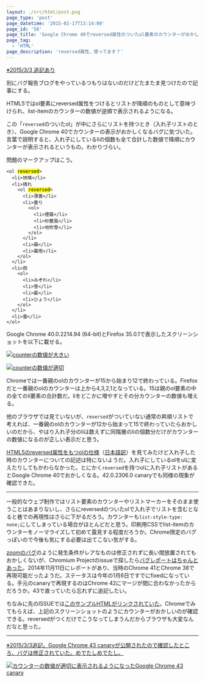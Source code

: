 ```yaml
---
layout: ./src/html/post.pug
page_type: 'post'
page_datetime: '2015-02-17T13:14:00'
page_id: '58'
page_title: 'Google Chrome 40でreversed属性のついたol要素のカウンターがおかしい'
page_tag:
  - 'HTML'
page_description: 'reversed属性、使ってます？'
---
```

<ins datetime="2015-03-03T12:00:00+09:00">※2015/3/3 追記あり</ins>

別にバグ報告ブログをやっているつもりはないのだけどたまたま見つけたので記事にする。

HTML5ではol要素にreversed属性をつけるとリストが降順のものとして意味づけられ、list-itemのカウンターの数値が逆順で表示されるようになる。

この「`reversed`のついたol」が中にさらにリストを持つとき（入れ子リストのとき）、Google Chrome 40でカウンターの表示がおかしくなるバグに気づいた。言葉で説明すると、入れ子にしているliの個数も全て合計した数値で降順にカウンターが表示されるというもの。わかりづらい。

問題のマークアップはこう。

<pre title="reversed属性をもったリストのマークアップ"><code data-language="html">&lt;ol <mark>reversed</mark>&gt;
  &lt;li&gt;快晴&lt;/li&gt;
  &lt;li&gt;晴れ
    &lt;ol <mark>reversed</mark>&gt;
      &lt;li&gt;薄曇&lt;/li&gt;
      &lt;li&gt;曇り
        &lt;ol&gt;
          &lt;li&gt;煙霧&lt;/li&gt;
          &lt;li&gt;砂塵嵐&lt;/li&gt;
          &lt;li&gt;地吹雪&lt;/li&gt;
        &lt;/ol&gt;
      &lt;/li&gt;
      &lt;li&gt;霧&lt;/li&gt;
      &lt;li&gt;霧雨&lt;/li&gt;
    &lt;/ol&gt;
  &lt;/li&gt;
  &lt;li&gt;雨
    &lt;ol&gt;
      &lt;li&gt;みぞれ&lt;/li&gt;
      &lt;li&gt;雪&lt;/li&gt;
      &lt;li&gt;霰&lt;/li&gt;
      &lt;li&gt;ひょう&lt;/li&gt;
    &lt;/ol&gt;
  &lt;/li&gt;
  &lt;li&gt;雷&lt;/li&gt;
&lt;/ol&gt;</code></pre>

Google Chrome 40.0.2214.94 (64-bit)とFirefox 35.0.1で表示したスクリーンショットを以下に載せる。

[![counterの数値が大きい](/img/reversed-order-list-counter-bug/ss_chrome40.png)](/img/reversed-order-list-counter-bug/ss_chrome40.png "counterの数値が大きい")

[![counterの数値が適切](/img/reversed-order-list-counter-bug/ss_firefox35.png)](/img/reversed-order-list-counter-bug/ss_firefox35.png "counterの数値が適切")

Chromeでは一番親のolのカウンターが15から始まり12で終わっている。Firefoxだと一番親のolのカウンターは上から4,3,2,1となっている。15は親のol要素の中の全てのli要素の合計数だ。liをどこかに増やすとその分カウンターの数値も増える。

他のブラウザでは見ていないが、`reversed`がついていない通常の昇順リストで考えれば、一番親のolのカウンターが12から始まって15で終わっていたらおかしいのだから、やはり入れ子分のliは数えずに同階層のliの個数分だけがカウンターの数値になるのが正しい表示だと思う。

[HTML5のreversed属性をもつolの仕様](http://www.w3.org/TR/html5/grouping-content.html#attr-ol-reversed)（[日本語訳](http://momdo.github.io/html5/grouping-content.html#attr-ol-reversed)）を見てみたけど入れ子した時のカウンターについての記述は特にないようだ。入れ子にしているolをulに変えたりしてもかわらなかった。とにかく`reversed`を持つolに入れ子リストがあるとGoogle Chrome 40でおかしくなる。42.0.2306.0 canaryでも同様の現象が確認できた。

---

一般的なウェブ制作ではリスト要素のカウンターやリストマーカーをそのまま使うことはあまりないし、さらにreversedのついたolで入れ子でリストを含むとなると巷での再現性はさらに下がるだろう。カウンターも`list-style-type: none;`にしてしまっている場合がほとんどだと思う。印刷用CSSでlist-itemのカウンターをノーマライズして初めて露見する程度だろうか。Chrome限定のバグっぽいので今後も気にする必要は出てこない気がする。

[zoomのバグ](/archives/50.html)のように発生条件がレアなものは修正されずに長い間放置されてもおかしくないが、Chromium Projectのissueで探したら[バグレポートはちゃんとあった](https://code.google.com/p/chromium/issues/detail?id=432054&can=1&q=reversed&colspec=ID%20Pri%20M%20Week%20ReleaseBlock%20Cr%20Status%20Owner%20Summary%20OS%20Modified)。2014年11月11日にレポートがあり、当時のChrome 41とChrome 38で再現可能だったようだ。ステータスは今年の1月6日ですでにfixedになっている。手元のcanaryで再現するのはChrome 42にマージが間に合わなかったからだろうか。43で直っていたら忘れずに追記したい。

ちなみに先のISSUEでは[このサンプルHTMLがリンクされていた](http://jsbin.com/dodicecoha/1/edit?html,output)。Chromeでみてもらえば、上記のスクリーンショットのようにカウンターがおかしいのが確認できる。reversedがつくだけでこうなってしまうんだからブラウザも大変なんだなと思った。

---

<ins datetime="2015-03-03T12:00:00+09:00">※2015/3/3追記。Google Chrome 43 canaryが公開されたので確認したところ、バグは修正されていた。めでたしめでたし。</ins>

[![カウンターの数値が適切に表示されるようになったGoogle Chrome 43 canary](/img/reversed-order-list-counter-bug/ss_chrome43.png)](/img/reversed-order-list-counter-bug/ss_chrome43.png "カウンターの数値が適切に表示されるようになったGoogle Chrome 43 canary")
